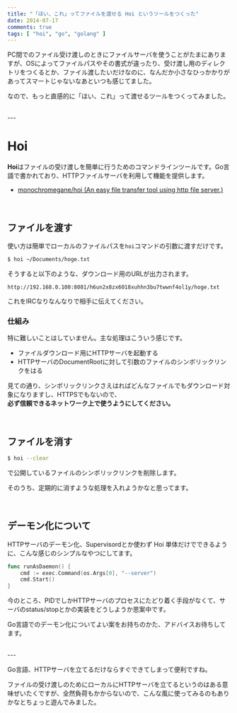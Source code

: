 ```yaml
---
title: "「ほい、これ」ってファイルを渡せる Hoi というツールをつくった"
date: 2014-07-17
comments: true
tags: [ "hoi", "go", "golang" ]
---
```



PC間でのファイル受け渡しのときにファイルサーバを使うことがたまにありますが、OSによってファイルパスやその書式が違ったり、受け渡し用のディレクトリをつくるとか、ファイル渡したいだけなのに、なんだか小さなひっかかりがあってスマートじゃないなあといつも感じてました。

なので、もっと直感的に「ほい、これ」って渡せるツールをつくってみました。

<br />
---

# Hoi

**Hoi**はファイルの受け渡しを簡単に行うためのコマンドラインツールです。Go言語で書かれており、HTTPファイルサーバを利用して機能を提供します。

- [monochromegane/hoi (An easy file transfer tool using http file server.)](https://github.com/monochromegane/hoi)

<br />

## ファイルを渡す

使い方は簡単でローカルのファイルパスを`hoi`コマンドの引数に渡すだけです。

```sh
$ hoi ~/Documents/hoge.txt
```

そうすると以下のような、ダウンロード用のURLが出力されます。

`http://192.168.0.100:8081/h6un2x8zx6018xuhhn3bu7twwnf4ol1y/hoge.txt`

これをIRCなりなんなりで相手に伝えてください。


### 仕組み

特に難しいことはしていません。主な処理はこういう感じです。

- ファイルダウンロード用にHTTPサーバを起動する
- HTTPサーバのDocumentRootに対して引数のファイルのシンボリックリンクをはる

見ての通り、シンボリックリンクさえはればどんなファイルでもダウンロード対象になりますし、HTTPSでもないので、  
**必ず信頼できるネットワーク上で使うようにしてください。**

<br />

## ファイルを消す

```sh
$ hoi --clear
```

で公開しているファイルのシンボリックリンクを削除します。

そのうち、定期的に消すような処理を入れようかなと思ってます。

<br />

## デーモン化について

HTTPサーバのデーモン化、Supervisordとか使わず Hoi 単体だけでできるように、こんな感じのシンプルなやつにしてます。

```go
func runAsDaemon() {
	cmd := exec.Command(os.Args[0], "--server")
	cmd.Start()
}
```

今のところ、PIDでしかHTTPサーバのプロセスにたどり着く手段がなくて、サーバのstatus/stopとかの実装をどうしようか思案中です。

Go言語でのデーモン化についてよい案をお持ちのかた、アドバイスお待ちしてます。

<br />
---

Go言語、HTTPサーバを立てるだけならすぐできてしまって便利ですね。

ファイルの受け渡しのためにローカルにHTTPサーバを立てるというのはある意味ぜいたくですが、全然負荷もかからないので、こんな風に使ってみるのもありかなとちょっと遊んでみました。

